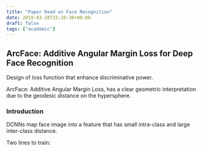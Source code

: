 ```yaml
---
title: "Paper Read on Face Recognition"
date: 2019-03-28T15:20:36+08:00
draft: false
tags: ["academic"]
---
```


## ArcFace: Additive Angular Margin Loss for Deep Face Recognition

Design of loss function that enhance discriminative power.

ArcFace: Additive Angular Margin Loss, has a clear geometric interpretation due to the geodesic distance on the hypersphere. 

### Introduction

DCNNs map face image into a feature that has small intra-class and large inter-class distance.

Two lines to train:
